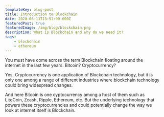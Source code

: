 ```yaml
---
templateKey: blog-post
title: Introduction to Blockchain
date: 2020-06-11T13:51:00.000Z
featuredPost: true
featuredImage: /img/blog/blockchain.png
description: What is Blockchain and why do we need it?
tags:
    - blockchain
    - ethereum
---
```


You must have come across the term Blockchain floating around the internet in the last few years. Bitcoin? Cryptocurrency?

Yes. Cryptocurrency is one application of Blockchain technology, but it is only one among a range of different industries where blockchain technology could bring widespread changes. 

And here Bitcoin is one cyptocurrency among a host of them such as LiteCoin, Zcash, Ripple, Ethereum, etc. But the underlying technology that powers these cryptocurrencies and could potentially change the way we look at internet itself is Blockchain.
